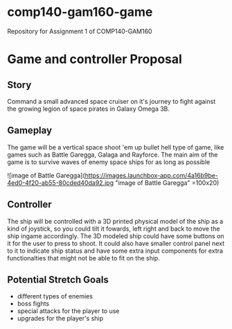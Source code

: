 # comp140-gam160-game
Repository for Assignment 1 of COMP140-GAM160

# Game and controller Proposal

## Story
Command a small advanced space cruiser on it's journey to fight against the growing legion of space pirates in Galaxy Omega 3B.

## Gameplay
The game will be a vertical space shoot 'em up bullet hell type of game, like games such as Battle Garegga, Galaga and Rayforce.
The main aim of the game is to survive waves of enemy space ships for as long as possible

![image of Battle Garegga](https://images.launchbox-app.com/4a16b9be-4ed0-4f20-ab55-80cded40da92.jpg "image of Battle Garegga" =100x20)

## Controller
The ship will be controlled with a 3D printed physical model of the ship as a kind of joystick, so you could tilt it fowards, left right and back to move the ship ingame accordingly. The 3D modeled ship could have some buttons on it for the user to press to shoot. It could also have smaller control panel next to it to indicate ship status and have some extra input components for extra functionalties that might not be able to fit on the ship.

## Potential Stretch Goals
- different types of enemies
- boss fights
- special attacks for the player to use
- upgrades for the player's ship
